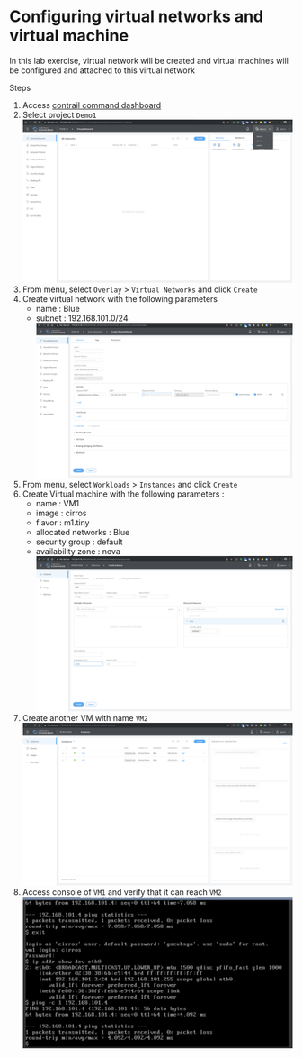 # Configuring virtual networks and virtual machine
In this lab exercise, virtual network will be created and virtual machines will be configured and attached to this virtual network

Steps
1. Access [contrail command dashboard](https://172.16.11.15:9091)
2. Select project `Demo1`
![lab3](images/lab3.png)
2. From menu, select `Overlay` > `Virtual Networks` and click `Create`
3. Create virtual network with the following parameters
    - name : Blue
    - subnet : 192.168.101.0/24
![lab3a](images/lab3a.png)
4. From menu, select `Workloads` > `Instances` and click `Create`
5. Create Virtual machine with the following parameters :
    - name : VM1
    - image : cirros
    - flavor : m1.tiny
    - allocated networks : Blue
    - security group : default
    - availability zone : nova
![lab3b](images/lab3b.png)
6. Create another VM with name `VM2`
![lab3c](images/lab3c.png)
7. Access console of `VM1` and verify that it can reach `VM2`
![lab3d](images/lab3d.png)

